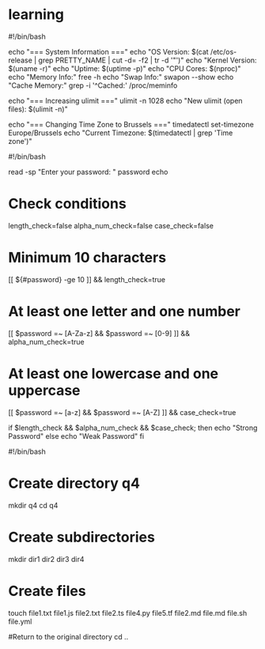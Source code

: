 # learning


#!/bin/bash

echo "=== System Information ==="
echo "OS Version: $(cat /etc/os-release | grep PRETTY_NAME | cut -d= -f2 | tr -d '\"')"
echo "Kernel Version: $(uname -r)"
echo "Uptime: $(uptime -p)"
echo "CPU Cores: $(nproc)"
echo "Memory Info:"
free -h
echo "Swap Info:"
swapon --show
echo "Cache Memory:"
grep -i '^Cached:' /proc/meminfo

echo "=== Increasing ulimit ==="
ulimit -n 1028
echo "New ulimit (open files): $(ulimit -n)"

echo "=== Changing Time Zone to Brussels ==="
timedatectl set-timezone Europe/Brussels
echo "Current Timezone: $(timedatectl | grep 'Time zone')"






#!/bin/bash

read -sp "Enter your password: " password
echo

# Check conditions
length_check=false
alpha_num_check=false
case_check=false

# Minimum 10 characters
[[ ${#password} -ge 10 ]] && length_check=true

# At least one letter and one number
[[ $password =~ [A-Za-z] && $password =~ [0-9] ]] && alpha_num_check=true

# At least one lowercase and one uppercase
[[ $password =~ [a-z] && $password =~ [A-Z] ]] && case_check=true

if $length_check && $alpha_num_check && $case_check; then
    echo "Strong Password"
else
    echo "Weak Password"
fi








#!/bin/bash

# Create directory q4
mkdir q4
cd q4

# Create subdirectories
mkdir dir1 dir2 dir3 dir4

# Create files
touch file1.txt file1.js file2.txt file2.ts file4.py file5.tf file2.md file.md file.sh file.yml

#Return to the original directory
cd ..
